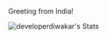 Greeting from India!

![developerdiwakar's Stats](https://github-readme-stats.vercel.app/api?username=developerdiwakar&theme=vue-dark&show_icons=true&hide_border=true&count_private=false)